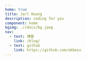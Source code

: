 ```yaml
---
home: true
title: Jarl Huang
description: coding for you
component: home
bgimg: .//docs/bg.jpeg
nav:
  - text: 博客
    link: /blog/
  - text: github
    link: https://github.com/okbexx
---
```

